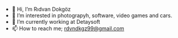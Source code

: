 - 👋 Hi, I’m Rıdvan Dokgöz
- 👀 I’m interested in photograpyh, software, video games and cars.
- 🌱 I’m currently working at Detaysoft
- 📫 How to reach me; rdvndkgz99@gmail.com

<!---
rdvndkgz/rdvndkgz is a ✨ special ✨ repository because its `README.md` (this file) appears on your GitHub profile.
You can click the Preview link to take a look at your changes.
--->
